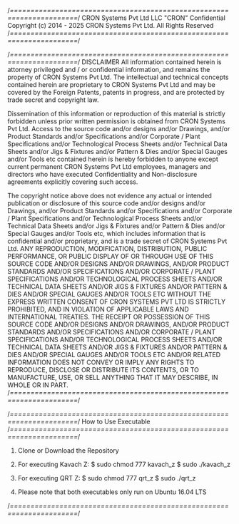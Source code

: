 /*======================================================================*/
CRON Systems Pvt Ltd LLC "CRON" Confidential
Copyright (c) 2014 - 2025 CRON Systems Pvt Ltd. All Rights Reserved
/*======================================================================*/

/*======================================================================*/
DISCLAIMER
All information contained herein is attorney privileged and / or confidential information, and remains the property of CRON Systems Pvt Ltd. The intellectual and technical concepts contained herein are proprietary to CRON Systems Pvt Ltd and may be covered by the Foreign Patents, patents in progress, and are protected by trade secret and copyright law.

Dissemination of this information or reproduction of this material is strictly forbidden unless prior written permission is obtained from CRON Systems Pvt Ltd. Access to the source code and/or designs and/or Drawings, and/or Product Standards and/or Specifications and/or Corporate / Plant Specifications and/or Technological Process Sheets and/or Technical Data Sheets and/or Jigs & Fixtures and/or Pattern & Dies and/or Special Gauges and/or Tools etc contained herein is hereby forbidden to anyone except current permanent CRON Systems Pvt Ltd employees, managers and directors who have executed Confidentiality and Non-disclosure agreements explicitly covering such access.

The copyright notice above does not evidence any actual or intended publication or disclosure of this source code and/or designs and/or Drawings, and/or Product Standards and/or Specifications and/or Corporate / Plant Specifications and/or Technological Process Sheets and/or Technical Data Sheets and/or Jigs & Fixtures and/or Pattern & Dies and/or Special Gauges and/or Tools etc, which includes information that is confidential and/or proprietary, and is a trade secret of CRON Systems Pvt Ltd. ANY REPRODUCTION, MODIFICATION, DISTRIBUTION, PUBLIC PERFORMANCE, OR PUBLIC DISPLAY OF OR THROUGH USE OF THIS SOURCE CODE AND/OR DESIGNS AND/OR DRAWINGS, AND/OR PRODUCT STANDARDS AND/OR SPECIFICATIONS AND/OR CORPORATE / PLANT SPECIFICATIONS AND/OR TECHNOLOGICAL PROCESS SHEETS AND/OR TECHNICAL DATA SHEETS AND/OR JIGS & FIXTURES AND/OR PATTERN & DIES AND/OR SPECIAL GAUGES AND/OR TOOLS ETC WITHOUT THE EXPRESS WRITTEN CONSENT OF CRON SYSTEMS PVT LTD IS STRICTLY PROHIBITED, AND IN VIOLATION OF APPLICABLE LAWS AND INTERNATIONAL TREATIES. THE RECEIPT OR POSSESSION OF THIS SOURCE CODE AND/OR DESIGNS AND/OR DRAWINGS, AND/OR PRODUCT STANDARDS AND/OR SPECIFICATIONS AND/OR CORPORATE / PLANT SPECIFICATIONS AND/OR TECHNOLOGICAL PROCESS SHEETS AND/OR TECHNICAL DATA SHEETS AND/OR JIGS & FIXTURES AND/OR PATTERN & DIES AND/OR SPECIAL GAUGES AND/OR TOOLS ETC AND/OR RELATED INFORMATION DOES NOT CONVEY OR IMPLY ANY RIGHTS TO REPRODUCE, DISCLOSE OR DISTRIBUTE ITS CONTENTS, OR TO MANUFACTURE, USE, OR SELL ANYTHING THAT IT MAY DESCRIBE, IN WHOLE OR IN PART.
/*======================================================================*/

/*======================================================================*/
How to Use Executable
/*======================================================================*/

1. Clone or Download the Repository
2. For executing Kavach Z:
$ sudo chmod 777 kavach_z
$ sudo ./kavach_z <IP of KavachZ>

3. For executing QRT Z:
$ sudo chmod 777 qrt_z
$ sudo ./qrt_z <IP of QrtZ>

4. Please note that both executables only run on Ubuntu 16.04 LTS

/*======================================================================*/



